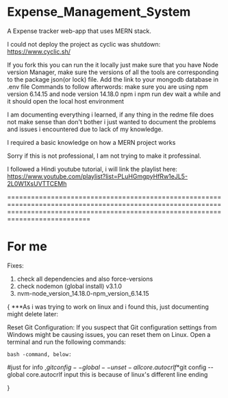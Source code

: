 # Expense_Management_System
A Expense tracker web-app that uses MERN stack.

I could not deploy the project as cyclic was shutdown: https://www.cyclic.sh/

If you fork this you can run the it locally just make sure that you have Node version Manager, make sure the versions of all the tools are corresponding to the package json(or lock) file.
Add the link to your mongodb database in .env file
Commands to follow afterwords:
   make sure you are using npm version 6.14.15 and node version 14.18.0
   npm i
   npm run dev
   wait a while and it should open the local host environment


I am documenting everything i learned, if any thing in the redme file does not make sense than don't bother i just wanted to document the problems and issues i encountered due to lack of my knowledge. 

I required a basic knowledge on how a MERN project works

Sorry if this is not professional, I am not trying to make it professinal.



















I followed a Hindi youtube tutorial, i will link the playlist here: https://www.youtube.com/playlist?list=PLuHGmgpyHfRw1eJL5-2L0W1XsUVTTCEMh

=======================================================================================================================================================================================
# For me
Fixes:
1. check all dependencies and also force-versions
2. check nodemon (global install) v3.1.0
3. nvm-node_version_14.18.0-npm_version_6.14.15

{
    ***As i was trying to work on linux and i found this, just documenting might delete later:

Reset Git Configuration: If you suspect that Git configuration settings from Windows might be causing issues, you can reset them on Linux. Open a terminal and run the following commands:

    bash -command, below:

#just for info ,$git config --global --unset-all core.autocrlf
    *$git config --global core.autocrlf input
this is because of linux's different line ending

}

